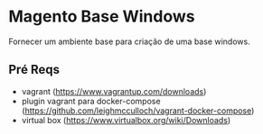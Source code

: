 # Magento Base Windows

Fornecer um ambiente base para criação de uma base windows.

## Pré Reqs

- vagrant (https://www.vagrantup.com/downloads)
- plugin vagrant para docker-compose (https://github.com/leighmcculloch/vagrant-docker-compose)
- virtual box (https://www.virtualbox.org/wiki/Downloads)